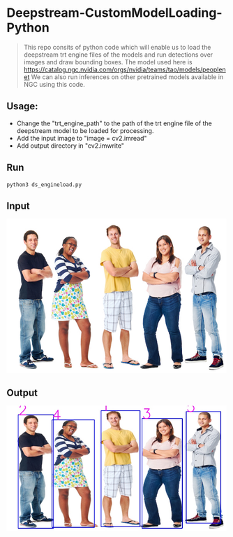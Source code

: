 # Deepstream-CustomModelLoading-Python
> This repo consits of python code which will enable us to load the deepstream trt engine files of the models and run detections over images and draw bounding boxes. 
> The model used here is https://catalog.ngc.nvidia.com/orgs/nvidia/teams/tao/models/peoplenet
> We can also run inferences on other pretrained models available in NGC using this code.

## Usage:
* Change the "trt_engine_path" to the path of the trt engine file of the deepstream model to be loaded for processing.
* Add the input image to "image = cv2.imread"
* Add output directory in "cv2.imwrite"

## Run
```
python3 ds_engineload.py
```

## Input 
![Image](/images/people.jpg)

## Output
![Image](/images/people_processed.jpg)
